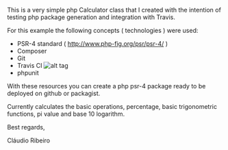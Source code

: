 This is a very simple php Calculator class that I created with the intention of testing php package generation and integration with Travis.

For this example the following concepts ( technologies ) were used:
- PSR-4 standard ( http://www.php-fig.org/psr/psr-4/ ) 
- Composer
- Git
- Travis CI ![alt tag](https://travis-ci.org/DailyMatters/SimpleCalculator.svg?branch=master)
- phpunit

With these resources you can create a php psr-4 package ready to be deployed on github or packagist.

Currently calculates the basic operations, percentage, basic trigonometric functions, pi value and base 10 logarithm.

Best regards,

Cláudio Ribeiro
